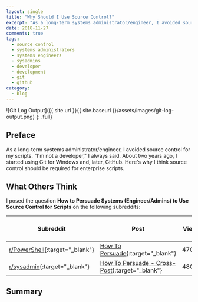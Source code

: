```yaml
---
layout: single
title: "Why Should I Use Source Control?"
excerpt: "As a long-term systems administrator/engineer, I avoided source control for my scripts. "I'm not a developer," I have always said. Then about two years ago, I started using Git for Windows and, later, GitHub. Here's why I think source control should be required for enterprise scripts."
date: 2018-11-27
comments: true
tags:
  - source control
  - systems administrators
  - systems engineers
  - sysadmins
  - developer
  - development
  - git
  - github
category:
  - blog
---
```


![Git Log Output]({{ site.url }}{{ site.baseurl }}/assets/images/git-log-output.png)
{: .full}

## Preface
As a long-term systems administrator/engineer, I avoided source control for my scripts. "I'm not a developer," I always said. About two years ago, I started using Git for Windows and, later, GitHub. Here's why I think source control should be required for enterprise scripts.

[](http://freerangestats.info/blog/2016/09/16/version-control)

## What Others Think

I posed the question **How to Persuade Systems (Engineer/Admins) to Use Source Control for Scripts** on the following subreddits:

|Subreddit|Post|Views|Upvoted|Comments (and replies)|
|-|-|-|-|-|
|[r/PowerShell](https://www.reddit.com/r/PowerShell/){:target="_blank"}|[How To Persuade](https://www.reddit.com/r/PowerShell/comments/9yy1io/how_to_persuade_systems_engineeradmins_to_use/){:target="_blank"}|4700+|82%|57|
|[r/sysadmin](https://www.reddit.com/r/sysadmin/){:target="_blank"}|[How To Persuade - Cross-Post](https://www.reddit.com/r/sysadmin/comments/9yy1qo/how_to_persuade_systems_engineeradmins_to_use/){:target="_blank"}|4800+|80%|26|

## Summary



